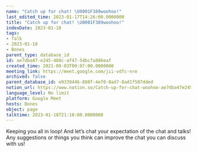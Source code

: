 ```yaml
---
name: "Catch up for chat! \U0001F389woohoo!"
last_edited_time: 2023-01-17T14:26:00.0000000
title: "Catch up for chat! \U0001F389woohoo!"
indexDate: 2023-01-18
tags:
- Talk
- 2023-01-18
- Bones
parent_type: database_id
id: ae7dba47-e245-460c-af47-54bc7a886eaf
created_time: 2021-09-03T00:07:00.0000000
meeting_link: https://meet.google.com/jii-vdfc-nre
archived: false
parent_database_id: e9339446-880f-4ef0-8ad7-8ad1f507dded
notion_url: https://www.notion.so/Catch-up-for-chat-woohoo-ae7dba47e245460caf4754bc7a886eaf
language_level: No limit
platform: Google Meet
hosts: Bones
object: page
talktime: 2023-01-18T21:10:00.0000000
---
```


Keeping you all in loop! And let’s chat your expectation of the chat and talks!
Any suggestions or things you think can improve the chat you can discuss with us!





